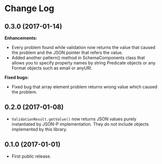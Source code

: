 # Change Log

## 0.3.0 (2017-01-14)

**Enhancements:**
* Every problem found while validation now returns the value that caused the problem and the JSON pointer that refers the value.
* Added another pattern() method in SchemaComponents class that allows you to specify property names by string Predicate objects or any Format objects such as email or anyURI.

**Fixed bugs:**
* Fixed bug that array element problem returns wrong value which caused the problem.

## 0.2.0 (2017-01-08)

* `ValidationResult.getValue()` now returns JSON values purely instantiated by JSON-P implementation. They do not include objects implemented by this library.

## 0.1.0 (2017-01-01)

* First public release.
